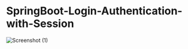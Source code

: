 # SpringBoot-Login-Authentication-with-Session

![Screenshot (1)](https://user-images.githubusercontent.com/32239343/89368792-fd1da280-d6f9-11ea-909e-0f7180347479.png)
